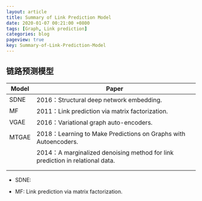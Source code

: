 ```yaml
---
layout: article
title: Summary of Link Prediction Model
date: 2020-01-07 00:21:00 +0800
tags: [Graph, Link prediction]
categories: blog
pageview: true
key: Summary-of-Link-Prediction-Model
---
```




## 链路预测模型

| Model | Paper                                                        |
| ----- | ------------------------------------------------------------ |
| SDNE  | 2016：Structural deep network embedding.                     |
| MF    | 2011：Link prediction via matrix factorization.              |
| VGAE  | 2016：Variational graph auto-encoders.                       |
| MTGAE | 2018：Learning to Make Predictions on Graphs with Autoencoders. |
|       | 2014：A marginalized denoising method for link prediction in relational data. |
|       |                                                              |
|       |                                                              |



- SDNE: 

- MF: Link prediction via matrix factorization.

